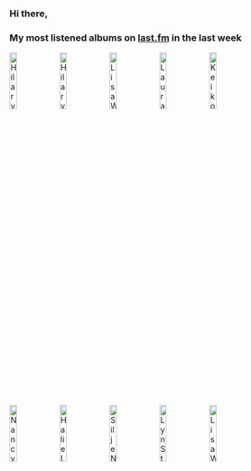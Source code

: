 ### Hi there, 

### My most listened albums on [last.fm](https://www.last.fm/user/jfdesignnet) in the last week

[<img src='https://lastfm.freetls.fastly.net/i/u/300x300/7a2e11d189c343f99d86ba083b06fc4c.jpg' width='16%' height='16%' alt='Hilary Kole - You Are There (Duets)'>](https://www.last.fm/music/hilary%2bkole/you%2bare%2bthere%2b%2528duets%2529)&nbsp;
[<img src='https://lastfm.freetls.fastly.net/i/u/300x300/6cc8012d99644c6cac6f4545c8a43c1b.jpg' width='16%' height='16%' alt='Hilary Kole - Haunted Heart'>](https://www.last.fm/music/hilary%2bkole/haunted%2bheart)&nbsp;
[<img src='https://lastfm.freetls.fastly.net/i/u/300x300/84a6610777e54bfbbb28beb52d9432ee.jpg' width='16%' height='16%' alt='Lisa Wahlandt - Wowowonder'>](https://www.last.fm/music/lisa%2bwahlandt/wowowonder)&nbsp;
[<img src='https://lastfm.freetls.fastly.net/i/u/300x300/21e2047c3b610bfed1e4bf4ee4a03ff8.jpg' width='16%' height='16%' alt='Laura Benanti - In Constant Search of the Right Kind of Attention - Live at 54 BELOW'>](https://www.last.fm/music/laura%2bbenanti/in%2bconstant%2bsearch%2bof%2bthe%2bright%2bkind%2bof%2battention%2b-%2blive%2bat%2b54%2bbelow)&nbsp;
[<img src='https://lastfm.freetls.fastly.net/i/u/300x300/ee7dc385ade2bc0a71b19d83304351c7.jpg' width='16%' height='16%' alt='Keiko Lee - ライヴ・アット・ジャズ・イン・ラブリー'>](https://www.last.fm/music/keiko%2blee/%25e3%2583%25a9%25e3%2582%25a4%25e3%2583%25b4%25e3%2583%25bb%25e3%2582%25a2%25e3%2583%2583%25e3%2583%2588%25e3%2583%25bb%25e3%2582%25b8%25e3%2583%25a3%25e3%2582%25ba%25e3%2583%25bb%25e3%2582%25a4%25e3%2583%25b3%25e3%2583%25bb%25e3%2583%25a9%25e3%2583%2596%25e3%2583%25aa%25e3%2583%25bc)&nbsp;
<br>
[<img src='https://lastfm.freetls.fastly.net/i/u/300x300/ac19172600395aa4452b6fe12e66cece.jpg' width='16%' height='16%' alt='Nancy LaMott - Ask Me Again'>](https://www.last.fm/music/nancy%2blamott/ask%2bme%2bagain)&nbsp;
[<img src='https://lastfm.freetls.fastly.net/i/u/300x300/ba3f68c7b0dd1c09cd20145049af2836.jpg' width='16%' height='16%' alt='Halie Loren - LIVE AT COTTON CLUB'>](https://www.last.fm/music/halie%2bloren/live%2bat%2bcotton%2bclub)&nbsp;
[<img src='https://lastfm.freetls.fastly.net/i/u/300x300/6ee403597a4bc1b5a1d73f871c544caf.jpg' width='16%' height='16%' alt='Silje Nergaard - Silje Nergaard'>](https://www.last.fm/music/silje%2bnergaard/silje%2bnergaard)&nbsp;
[<img src='https://lastfm.freetls.fastly.net/i/u/300x300/75a1e5e0738f9a03698dcc1cfdf9a142.png' width='16%' height='16%' alt='Lyn Stanley - London Calling: A Toast to Julie London'>](https://www.last.fm/music/lyn%2bstanley/london%2bcalling%253a%2ba%2btoast%2bto%2bjulie%2blondon)&nbsp;
[<img src='https://lastfm.freetls.fastly.net/i/u/300x300/0a8cd361d4aea47eda60d0ea4c122801.jpg' width='16%' height='16%' alt='Lisa Wahlandt - Stay A While'>](https://www.last.fm/music/lisa%2bwahlandt/stay%2ba%2bwhile)&nbsp;
<br>

